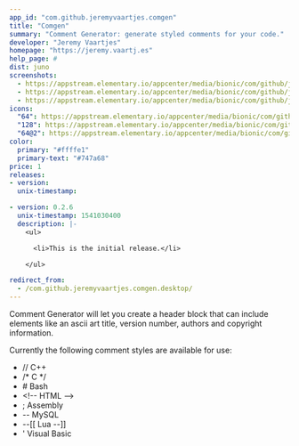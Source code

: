 ```yaml
---
app_id: "com.github.jeremyvaartjes.comgen"
title: "Comgen"
summary: "Comment Generator: generate styled comments for your code."
developer: "Jeremy Vaartjes"
homepage: "https://jeremy.vaartj.es"
help_page: #
dist: juno
screenshots:
  - https://appstream.elementary.io/appcenter/media/bionic/com/github/jeremyvaartjes.comgen/ADB89A321AA1248C7F93EB05F89D0196/screenshots/image-1_orig.png
  - https://appstream.elementary.io/appcenter/media/bionic/com/github/jeremyvaartjes.comgen/ADB89A321AA1248C7F93EB05F89D0196/screenshots/image-2_orig.png
  - https://appstream.elementary.io/appcenter/media/bionic/com/github/jeremyvaartjes.comgen/ADB89A321AA1248C7F93EB05F89D0196/screenshots/image-3_orig.png
icons:
  "64": https://appstream.elementary.io/appcenter/media/bionic/com/github/jeremyvaartjes.comgen/ADB89A321AA1248C7F93EB05F89D0196/icons/64x64/com.github.jeremyvaartjes.comgen_com.github.jeremyvaartjes.comgen.png
  "128": https://appstream.elementary.io/appcenter/media/bionic/com/github/jeremyvaartjes.comgen/ADB89A321AA1248C7F93EB05F89D0196/icons/128x128/com.github.jeremyvaartjes.comgen_com.github.jeremyvaartjes.comgen.png
  "64@2": https://appstream.elementary.io/appcenter/media/bionic/com/github/jeremyvaartjes.comgen/ADB89A321AA1248C7F93EB05F89D0196/icons/64x64@2/com.github.jeremyvaartjes.comgen_com.github.jeremyvaartjes.comgen.png
color:
  primary: "#ffffe1"
  primary-text: "#747a68"
price: 1
releases:
- version: 
  unix-timestamp: 

- version: 0.2.6
  unix-timestamp: 1541030400
  description: |-
    <ul>

      <li>This is the initial release.</li>

    </ul>

redirect_from:
  - /com.github.jeremyvaartjes.comgen.desktop/
---
```

<p>Comment Generator will let you create a header block that can include elements like an ascii art title, version number, authors and copyright information.</p>
<p>Currently the following comment styles are available for use:</p>
<ul>
  <li>// C++</li>
  <li>/* C */</li>
  <li># Bash</li>
  <li>&lt;!-- HTML --&gt;</li>
  <li>; Assembly</li>
  <li>-- MySQL</li>
  <li>--[[ Lua --]]</li>
  <li>&apos; Visual Basic</li>
</ul>
